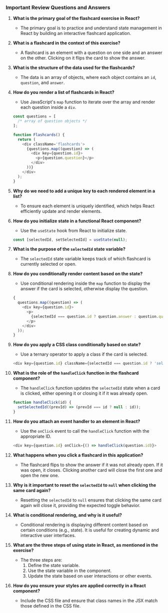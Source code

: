 ### Important Review Questions and Answers

1. **What is the primary goal of the flashcard exercise in React?**

   - The primary goal is to practice and understand state management in React by building an interactive flashcard application.

2. **What is a flashcard in the context of this exercise?**

   - A flashcard is an element with a question on one side and an answer on the other. Clicking on it flips the card to show the answer.

3. **What is the structure of the data used for the flashcards?**

   - The data is an array of objects, where each object contains an `id`, `question`, and `answer`.

4. **How do you render a list of flashcards in React?**

   - Use JavaScript's `map` function to iterate over the array and render each question inside a `div`.

   ```javascript
   const questions = [
     /* array of question objects */
   ];

   function Flashcards() {
     return (
       <div className='flashcards'>
         {questions.map((question) => (
           <div key={question.id}>
             <p>{question.question}</p>
           </div>
         ))}
       </div>
     );
   }
   ```

5. **Why do we need to add a unique key to each rendered element in a list?**

   - To ensure each element is uniquely identified, which helps React efficiently update and render elements.

6. **How do you initialize state in a functional React component?**

   - Use the `useState` hook from React to initialize state.

   ```javascript
   const [selectedId, setSelectedId] = useState(null);
   ```

7. **What is the purpose of the `selectedId` state variable?**

   - The `selectedId` state variable keeps track of which flashcard is currently selected or open.

8. **How do you conditionally render content based on the state?**

   - Use conditional rendering inside the `map` function to display the answer if the card is selected, otherwise display the question.

   ```javascript
   {
     questions.map((question) => (
       <div key={question.id}>
         <p>
           {selectedId === question.id ? question.answer : question.question}
         </p>
       </div>
     ));
   }
   ```

9. **How do you apply a CSS class conditionally based on state?**

   - Use a ternary operator to apply a class if the card is selected.

   ```javascript
   <div key={question.id} className={selectedId === question.id ? 'selected' : ''}>
   ```

10. **What is the role of the `handleClick` function in the flashcard component?**

    - The `handleClick` function updates the `selectedId` state when a card is clicked, either opening it or closing it if it was already open.

    ```javascript
    function handleClick(id) {
      setSelectedId((prevId) => (prevId === id ? null : id));
    }
    ```

11. **How do you attach an event handler to an element in React?**

    - Use the `onClick` event to call the `handleClick` function with the appropriate ID.

    ```javascript
    <div key={question.id} onClick={() => handleClick(question.id)}>
    ```

12. **What happens when you click a flashcard in this application?**

    - The flashcard flips to show the answer if it was not already open. If it was open, it closes. Clicking another card will close the first one and open the new one.

13. **Why is it important to reset the `selectedId` to `null` when clicking the same card again?**

    - Resetting the `selectedId` to `null` ensures that clicking the same card again will close it, providing the expected toggle behavior.

14. **What is conditional rendering, and why is it useful?**

    - Conditional rendering is displaying different content based on certain conditions (e.g., state). It is useful for creating dynamic and interactive user interfaces.

15. **What are the three steps of using state in React, as mentioned in the exercise?**

    - The three steps are:
      1. Define the state variable.
      2. Use the state variable in the component.
      3. Update the state based on user interactions or other events.

16. **How do you ensure your styles are applied correctly in a React component?**
    - Include the CSS file and ensure that class names in the JSX match those defined in the CSS file.
